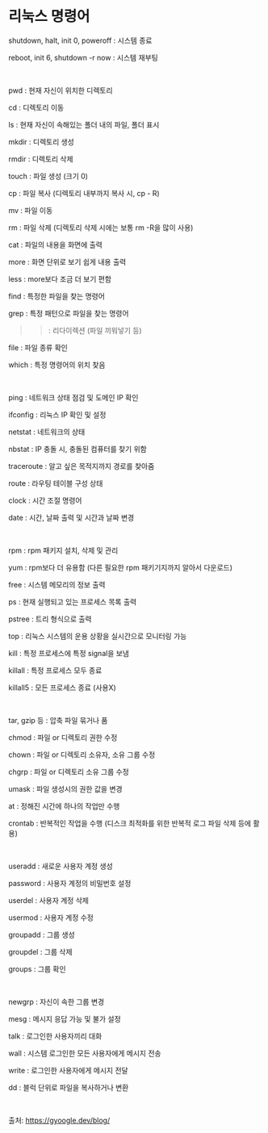 # 리눅스 명령어

shutdown, halt, init 0, poweroff : 시스템 종료

reboot, init 6, shutdown -r now : 시스템 재부팅

<br>

pwd : 현재 자신이 위치한 디렉토리

cd : 디렉토리 이동

ls : 현재 자신이 속해있는 폴더 내의 파일, 폴더 표시

mkdir : 디렉토리 생성

rmdir : 디렉토리 삭제

touch : 파일 생성 (크기 0)

cp : 파일 복사 (디렉토리 내부까지 복사 시, cp - R)

mv : 파일 이동

rm : 파일 삭제 (디렉토리 삭제 시에는 보통 rm -R을 많이 사용)

cat : 파일의 내용을 화면에 출력

more : 화면 단위로 보기 쉽게 내용 출력

less : more보다 조금 더 보기 편함

find : 특정한 파일을 찾는 명령어

grep : 특정 패턴으로 파일을 찾는 명령어

> > : 리다이렉션 (파일 끼워넣기 등)

file : 파일 종류 확인

which : 특정 명령어의 위치 찾음

<br>

ping : 네트워크 상태 점검 및 도메인 IP 확인

ifconfig : 리눅스 IP 확인 및 설정

netstat : 네트워크의 상태

nbstat : IP 충돌 시, 충돌된 컴퓨터를 찾기 위함

traceroute : 알고 싶은 목적지까지 경로를 찾아줌

route : 라우팅 테이블 구성 상태

clock : 시간 조절 명령어

date : 시간, 날짜 출력 및 시간과 날짜 변경

<br>

rpm : rpm 패키지 설치, 삭제 및 관리

yum : rpm보다 더 유용함 (다른 필요한 rpm 패키기지까지 알아서 다운로드)

free : 시스템 메모리의 정보 출력

ps : 현재 실행되고 있는 프로세스 목록 출력

pstree : 트리 형식으로 출력

top : 리눅스 시스템의 운용 상황을 실시간으로 모니터링 가능

kill : 특정 프로세스에 특정 signal을 보냄

killall : 특정 프로세스 모두 종료

killall5 : 모든 프로세스 종료 (사용X)

<br>

tar, gzip 등 : 압축 파일 묶거나 품

chmod : 파일 or 디렉토리 권한 수정

chown : 파일 or 디렉토리 소유자, 소유 그룹 수정

chgrp : 파일 or 디렉토리 소유 그룹 수정

umask : 파일 생성시의 권한 값을 변경

at : 정해진 시간에 하나의 작업만 수행

crontab : 반복적인 작업을 수행 (디스크 최적화를 위한 반복적 로그 파일 삭제 등에 활용)

<br>

useradd : 새로운 사용자 계정 생성

password : 사용자 계정의 비밀번호 설정

userdel : 사용자 계정 삭제

usermod : 사용자 계정 수정

groupadd : 그룹 생성

groupdel : 그룹 삭제

groups : 그룹 확인

<br>

newgrp : 자신이 속한 그룹 변경

mesg : 메시지 응답 가능 및 불가 설정

talk : 로그인한 사용자끼리 대화

wall : 시스템 로그인한 모든 사용자에게 메시지 전송

write : 로그인한 사용자에게 메시지 전달

dd : 블럭 단위로 파일을 복사하거나 변환

<br>

출처: https://gyoogle.dev/blog/
